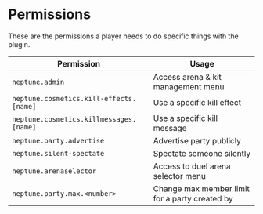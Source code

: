 # Permissions

These are the permissions a player needs to do specific things with the plugin.

| Permission                              | Usage                                          |
| --------------------------------------- | ---------------------------------------------- |
| `neptune.admin`                         | Access arena & kit management menu             |
| `neptune.cosmetics.kill-effects.[name]` | Use a specific kill effect                     |
| `neptune.cosmetics.killmessages.[name]` | Use a specific kill message                    |
| `neptune.party.advertise`               | Advertise party publicly                       |
| `neptune.silent-spectate`               | Spectate someone silently                      |
| `neptune.arenaselector`                 | Access to duel arena selector menu             |
| `neptune.party.max.<number>`            | Change max member limit for a party created by |
